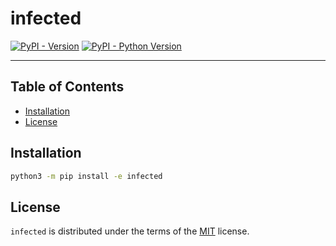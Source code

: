 # infected

[![PyPI - Version](https://img.shields.io/pypi/v/infected.svg)](https://pypi.org/project/infected)
[![PyPI - Python Version](https://img.shields.io/pypi/pyversions/infected.svg)](https://pypi.org/project/infected)

-----

## Table of Contents

- [Installation](#installation)
- [License](#license)

## Installation

```bash
python3 -m pip install -e infected
```

## License

`infected` is distributed under the terms of the [MIT](https://spdx.org/licenses/MIT.html) license.
